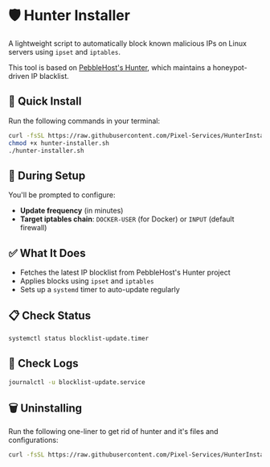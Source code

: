 # 🛡️ Hunter Installer

A lightweight script to automatically block known malicious IPs on Linux servers using `ipset` and `iptables`.

This tool is based on [PebbleHost's Hunter](https://github.com/pebblehost/hunter), which maintains a honeypot-driven IP blacklist.

## 🚀 Quick Install

Run the following commands in your terminal:

```bash
curl -fsSL https://raw.githubusercontent.com/Pixel-Services/HunterInstaller/refs/heads/main/hunter-installer.sh -o hunter-installer.sh
chmod +x hunter-installer.sh
./hunter-installer.sh
```

## 🔧 During Setup

You'll be prompted to configure:
- **Update frequency** (in minutes)
- **Target iptables chain**: `DOCKER-USER` (for Docker) or `INPUT` (default firewall)

## ✅ What It Does

- Fetches the latest IP blocklist from PebbleHost's Hunter project
- Applies blocks using `ipset` and `iptables`
- Sets up a `systemd` timer to auto-update regularly

## 📋 Check Status
```bash
systemctl status blocklist-update.timer
```

## 📕 Check Logs
```bash
journalctl -u blocklist-update.service
```

## 🗑️ Uninstalling

Run the following one-liner to get rid of hunter and it's files and configurations:

```bash
curl -fsSL https://raw.githubusercontent.com/Pixel-Services/HunterInstaller/refs/heads/main/hunter-uninstall.sh | bash
```
